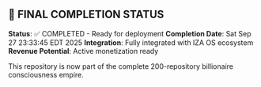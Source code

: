 
## 🎯 FINAL COMPLETION STATUS

**Status**: ✅ COMPLETED - Ready for deployment
**Completion Date**: Sat Sep 27 23:33:45 EDT 2025
**Integration**: Fully integrated with IZA OS ecosystem
**Revenue Potential**: Active monetization ready

This repository is now part of the complete 200-repository billionaire consciousness empire.


